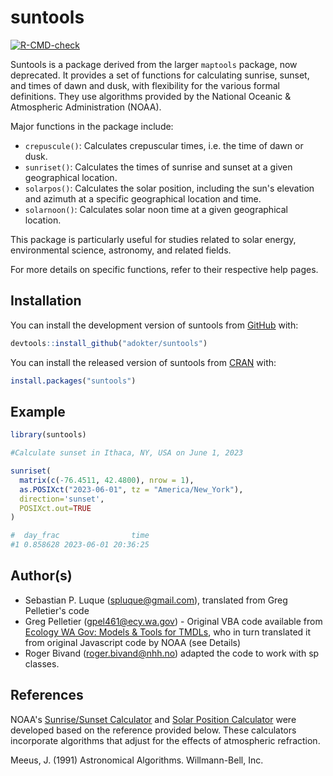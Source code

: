 
# suntools

<!-- badges: start -->
[![R-CMD-check](https://github.com/adokter/suntools/actions/workflows/R-CMD-check.yaml/badge.svg)](https://github.com/adokter/suntools/actions/workflows/R-CMD-check.yaml)
<!-- badges: end -->

Suntools is a package derived from the larger `maptools` package, now deprecated. It provides a set of functions
for calculating sunrise, sunset, and times of dawn and dusk, with flexibility for the various formal definitions. They use algorithms provided by the National Oceanic & Atmospheric Administration (NOAA).

Major functions in the package include:
* `crepuscule()`: Calculates crepuscular times, i.e. the time of dawn or dusk.
* `sunriset()`: Calculates the times of sunrise and sunset at a given geographical location. 
* `solarpos()`: Calculates the solar position, including the sun's elevation and azimuth at a 
specific geographical location and time.
* `solarnoon()`: Calculates solar noon time at a given geographical location.

This package is particularly useful for studies related to solar energy,
environmental science, astronomy, and related fields.

For more details on specific functions, refer to their respective help pages.

## Installation

You can install the development version of suntools from [GitHub](https://github.com/) with:

``` r
devtools::install_github("adokter/suntools")
```

You can install the released version of suntools from [CRAN](https://CRAN.R-project.org/) with:

``` r
install.packages("suntools")
```

## Example

``` r
library(suntools)

#Calculate sunset in Ithaca, NY, USA on June 1, 2023

sunriset(
  matrix(c(-76.4511, 42.4800), nrow = 1),
  as.POSIXct("2023-06-01", tz = "America/New_York"),
  direction='sunset',
  POSIXct.out=TRUE
)

#  day_frac                time
#1 0.858628 2023-06-01 20:36:25

```

## Author(s)

- Sebastian P. Luque ([spluque@gmail.com](mailto:spluque@gmail.com)), translated from Greg Pelletier's code    
- Greg Pelletier ([gpel461@ecy.wa.gov](mailto:gpel461@ecy.wa.gov)) - Original VBA code available from [Ecology WA Gov: Models & Tools for TMDLs](https://ecology.wa.gov/Research-Data/Data-resources/Models-spreadsheets/Modeling-the-environment/Models-tools-for-TMDLs), who in turn translated it from original Javascript code by NOAA (see Details)   
- Roger Bivand ([roger.bivand@nhh.no](mailto:roger.bivand@nhh.no)) adapted the code to work with sp classes.

## References

NOAA's [Sunrise/Sunset Calculator](https://gml.noaa.gov/grad/solcalc/sunrise.html) and [Solar Position Calculator](https://gml.noaa.gov/grad/solcalc/azel.html) were developed based on the reference provided below. These calculators incorporate algorithms that adjust for the effects of atmospheric refraction.

Meeus, J. (1991) Astronomical Algorithms. Willmann-Bell, Inc.